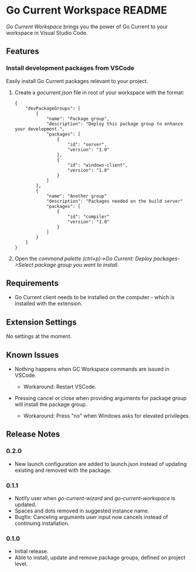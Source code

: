 # Go Current Workspace README

*Go Current Workspace* brings you the power of Go Current to your workspace in Visual Studio Code.

## Features

### Install development packages from VSCode
Easily install Go Current packages relevant to your project.
1. Create a *gocurrent.json* file in root of your workspace with the format:
    ```
    {
        "devPackageGroups": [
            {
                "name": "Package group",
                "description": "Deploy this package group to enhance your development.",
                "packages": [
                    { 
                        "id": "server",
                        "version": "1.0"
                    },
                    {
                        "id": "windows-client",
                        "version": "1.0"
                    }
                ]
            },
            {
                "name": "Another group"
                "description": "Packages needed on the build server"
                "packages": [
                    {
                        "id": "compiler"
                        "version": "1.0"
                    }
                ]
            }
        ]
    }
    ```
2. Open the *command palette (ctrl+p)->Go Current: Deploy packages->Select package group you want to install*.

## Requirements

* Go Current client needs to be installed on the computer - which is installed with the extension.

## Extension Settings

No settings at the moment.

## Known Issues

* Nothing happens when GC Workspace commands are issued in VSCode.

    * Workaround: Restart VSCode.

* Pressing cancel or close when providing arguments for package group will install the package group.

    * Workaround: Press "no" when Windows asks for elevated privileges.

## Release Notes

### 0.2.0

* New launch configuration are added to launch.json instead of updating existing and removed with the package.

### 0.1.1

* Notify user when *go-current-wizard* and *go-current-workspace* is updated.
* Spaces and dots removed in suggested instance name.
* Bugfix: Canceling arguments user input now cancels instead of continuing installation.

### 0.1.0

* Initial release.
* Able to install, update and remove package groups, defined on project level.

